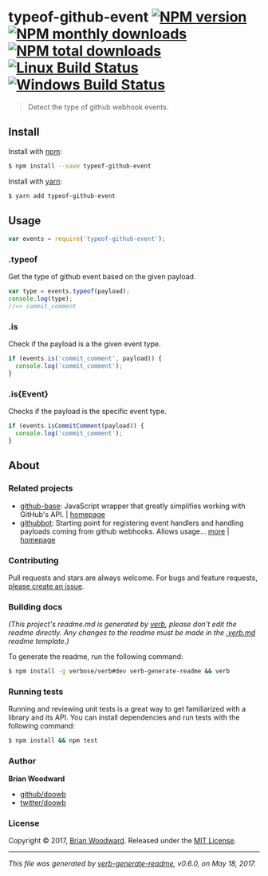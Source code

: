 # typeof-github-event [![NPM version](https://img.shields.io/npm/v/typeof-github-event.svg?style=flat)](https://www.npmjs.com/package/typeof-github-event) [![NPM monthly downloads](https://img.shields.io/npm/dm/typeof-github-event.svg?style=flat)](https://npmjs.org/package/typeof-github-event)  [![NPM total downloads](https://img.shields.io/npm/dt/typeof-github-event.svg?style=flat)](https://npmjs.org/package/typeof-github-event) [![Linux Build Status](https://img.shields.io/travis/doowb/typeof-github-event.svg?style=flat&label=Travis)](https://travis-ci.org/doowb/typeof-github-event) [![Windows Build Status](https://img.shields.io/appveyor/ci/doowb/typeof-github-event.svg?style=flat&label=AppVeyor)](https://ci.appveyor.com/project/doowb/typeof-github-event)

> Detect the type of github webhook events.

## Install

Install with [npm](https://www.npmjs.com/):

```sh
$ npm install --save typeof-github-event
```

Install with [yarn](https://yarnpkg.com):

```sh
$ yarn add typeof-github-event
```

## Usage

```js
var events = require('typeof-github-event');
```

### .typeof

Get the type of github event based on the given payload.

```js
var type = events.typeof(payload);
console.log(type);
//=> commit_comment
```

### .is

Check if the payload is a the given event type.

```js
if (events.is('commit_comment', payload)) {
  console.log('commit_comment');
}
```

### .is{Event}

Checks if the payload is the specific event type.

```js
if (events.isCommitComment(payload)) {
  console.log('commit_comment');
}
```

## About

### Related projects

* [github-base](https://www.npmjs.com/package/github-base): JavaScript wrapper that greatly simplifies working with GitHub's API. | [homepage](https://github.com/jonschlinkert/github-base "JavaScript wrapper that greatly simplifies working with GitHub's API.")
* [githubbot](https://www.npmjs.com/package/githubbot): Starting point for registering event handlers and handling payloads coming from github webhooks. Allows usage… [more](https://github.com/doowb/githubbot) | [homepage](https://github.com/doowb/githubbot "Starting point for registering event handlers and handling payloads coming from github webhooks. Allows usage of plugins to extend functionality for individual implementations.")

### Contributing

Pull requests and stars are always welcome. For bugs and feature requests, [please create an issue](../../issues/new).

### Building docs

_(This project's readme.md is generated by [verb](https://github.com/verbose/verb-generate-readme), please don't edit the readme directly. Any changes to the readme must be made in the [.verb.md](.verb.md) readme template.)_

To generate the readme, run the following command:

```sh
$ npm install -g verbose/verb#dev verb-generate-readme && verb
```

### Running tests

Running and reviewing unit tests is a great way to get familiarized with a library and its API. You can install dependencies and run tests with the following command:

```sh
$ npm install && npm test
```

### Author

**Brian Woodward**

* [github/doowb](https://github.com/doowb)
* [twitter/doowb](https://twitter.com/doowb)

### License

Copyright © 2017, [Brian Woodward](https://github.com/doowb).
Released under the [MIT License](LICENSE).

***

_This file was generated by [verb-generate-readme](https://github.com/verbose/verb-generate-readme), v0.6.0, on May 18, 2017._